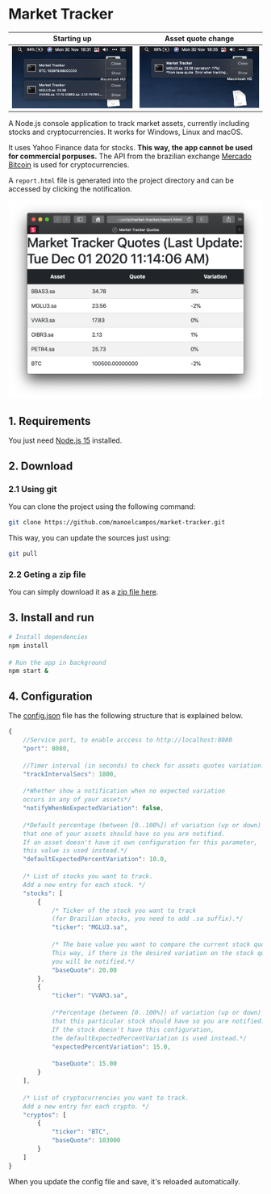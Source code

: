 # Market Tracker

| Starting up  | Asset quote change  |
|---|---|
| ![](macos-preview1.png) | ![](macos-preview2.png) |

A Node.js console application to track market assets,
currently including stocks and cryptocurrencies.
It works for Windows, Linux and macOS.

It uses Yahoo Finance data for stocks.
**This way, the app cannot be used for commercial porpuses.**
The API from the brazilian exchange [Mercado Bitcoin](https://www.mercadobitcoin.com.br/api-doc/) is used for cryptocurrencies.

A `report.html` file is generated into the project directory and can be accessed by clicking
the notification.

![](report.png)


## 1. Requirements

You just need [Node.js 15](http://nodejs.org) installed.

## 2. Download

### 2.1 Using git

You can clone the project using the following command:

```bash
git clone https://github.com/manoelcampos/market-tracker.git
```

This way, you can update the sources just using:

```bash
git pull
```

### 2.2 Geting a zip file

You can simply download it as a [zip file here](https://github.com/manoelcampos/market-tracker/archive/master.zip).


## 3. Install and run

```bash
# Install dependencies
npm install

# Run the app in background
npm start &
```

## 4. Configuration

The [config.json](config.json.dist) file has the following structure that is explained
below.

```javascript
{
    //Service port, to enable acccess to http://localhost:8080
    "port": 8080,

    //Timer interval (in seconds) to check for assets quotes variation.
    "trackIntervalSecs": 1800,
    
    /*Whether show a notification when no expected variation 
    occurs in any of your assets*/ 
    "notifyWhenNoExpectedVariation": false,

    /*Default percentage (between [0..100%]) of variation (up or down) 
    that one of your assets should have so you are notified. 
    If an asset doesn't have it own configuration for this parameter,
    this value is used instead.*/
    "defaultExpectedPercentVariation": 10.0,

    /* List of stocks you want to track. 
    Add a new entry for each stock. */
    "stocks": [
        {
            /* Ticker of the stock you want to track 
            (for Brazilian stocks, you need to add .sa suffix).*/
            "ticker": "MGLU3.sa",

            /* The base value you want to compare the current stock quote with.
            This way, if there is the desired variation on the stock quote,
            you will be notified.*/
            "baseQuote": 20.00
        },
        {
            "ticker": "VVAR3.sa",

            /*Percentage (between [0..100%]) of variation (up or down) 
            that this particular stock should have so you are notified. 
            If the stock doesn't have this configuration,
            the defaultExpectedPercentVariation is used instead.*/
            "expectedPercentVariation": 15.0,

            "baseQuote": 15.00
        }
    ],

    /* List of cryptocurrencies you want to track. 
    Add a new entry for each crypto. */
    "cryptos": [
        {
            "ticker": "BTC",
            "baseQuote": 103000
        }
    ]
}
```

When you update the config file and save, it's reloaded automatically.
